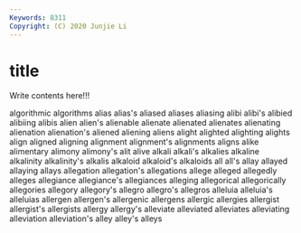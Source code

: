 ```yaml
---
Keywords: 8311
Copyright: (C) 2020 Junjie Li
---
```


# title

Write contents here!!!
 
algorithmic 
algorithms 
alias
alias's 
aliased 
aliases 
aliasing 
alibi 
alibi's 
alibied 
alibiing 
alibis 
alien
alien's 
alienable 
alienate 
alienated 
alienates 
alienating 
alienation 
alienation's 
aliened 
aliening
aliens 
alight 
alighted 
alighting 
alights 
align 
aligned 
aligning 
alignment 
alignment's
alignments 
aligns 
alike 
alimentary 
alimony 
alimony's 
alit 
alive 
alkali 
alkali's
alkalies 
alkaline 
alkalinity 
alkalinity's 
alkalis 
alkaloid 
alkaloid's 
alkaloids 
all 
all's
allay 
allayed 
allaying 
allays 
allegation 
allegation's 
allegations 
allege 
alleged 
allegedly
alleges 
allegiance 
allegiance's 
allegiances 
alleging 
allegorical 
allegorically 
allegories 
allegory 
allegory's
allegro 
allegro's 
allegros 
alleluia 
alleluia's 
alleluias 
allergen 
allergen's 
allergenic 
allergens
allergic 
allergies 
allergist 
allergist's 
allergists 
allergy 
allergy's 
alleviate 
alleviated 
alleviates
alleviating 
alleviation 
alleviation's 
alley 
alley's 
alleys 
